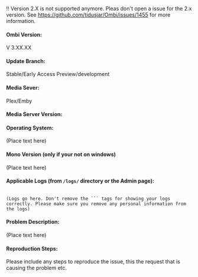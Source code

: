 



!! Version 2.X is not supported anymore. Pleas don't open a issue for the 2.x version.
See https://github.com/tidusjar/Ombi/issues/1455 for more information.












<!--- 

!! Please use the Support / bug report template, otherwise we will close the Github issue !!

(Pleas submit a feature request over here: http://feathub.com/tidusjar/Ombi) 

--->

#### Ombi Version:

V 3.XX.XX

#### Update Branch:

Stable/Early Access Preview/development

#### Media Sever:

Plex/Emby

#### Media Server Version:

<!-- If appropriate --->

#### Operating System:

(Place text here)

#### Mono Version (only if your not on windows)

(Place text here)

#### Applicable Logs (from `/logs/` directory or the Admin page):

```

(Logs go here. Don't remove the ``` tags for showing your logs correctly. Please make sure you remove any personal information from the logs)

```

#### Problem Description:

(Place text here)

#### Reproduction Steps:

Please include any steps to reproduce the issue, this the request that is causing the problem etc.
